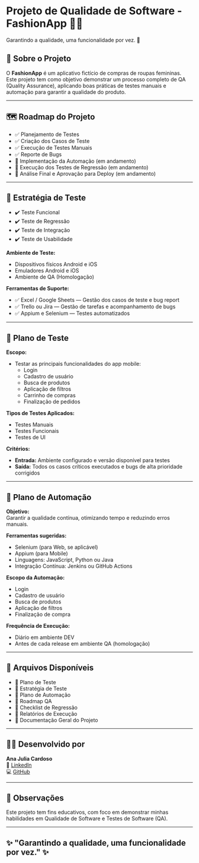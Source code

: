 # Projeto de Qualidade de Software - FashionApp 👗✨

Garantindo a qualidade, uma funcionalidade por vez. 💖

## 📱 Sobre o Projeto

O **FashionApp** é um aplicativo fictício de compras de roupas femininas. Este projeto tem como objetivo demonstrar um processo completo de QA (Quality Assurance), aplicando boas práticas de testes manuais e automação para garantir a qualidade do produto.

---

## 🗺️ Roadmap do Projeto

- ✅ Planejamento de Testes
- ✅ Criação dos Casos de Teste
- ✅ Execução de Testes Manuais
- ✅ Reporte de Bugs
- 🚧 Implementação da Automação (em andamento)
- 🚧 Execução dos Testes de Regressão (em andamento)
- 🚧 Análise Final e Aprovação para Deploy (em andamento)

---

## 🧠 Estratégia de Teste

- ✔️ Teste Funcional
- ✔️ Teste de Regressão
- ✔️ Teste de Integração
- ✔️ Teste de Usabilidade

**Ambiente de Teste:**
- Dispositivos físicos Android e iOS
- Emuladores Android e iOS
- Ambiente de QA (Homologação)

**Ferramentas de Suporte:**
- ✅ Excel / Google Sheets — Gestão dos casos de teste e bug report
- ✅ Trello ou Jira — Gestão de tarefas e acompanhamento de bugs
- ✅ Appium e Selenium — Testes automatizados

---

## 🧪 Plano de Teste

**Escopo:**
- Testar as principais funcionalidades do app mobile:
  - Login
  - Cadastro de usuário
  - Busca de produtos
  - Aplicação de filtros
  - Carrinho de compras
  - Finalização de pedidos

**Tipos de Testes Aplicados:**
- Testes Manuais
- Testes Funcionais
- Testes de UI

**Critérios:**
- **Entrada:** Ambiente configurado e versão disponível para testes
- **Saída:** Todos os casos críticos executados e bugs de alta prioridade corrigidos

---

## 🤖 Plano de Automação

**Objetivo:**  
Garantir a qualidade contínua, otimizando tempo e reduzindo erros manuais.

**Ferramentas sugeridas:**
- Selenium (para Web, se aplicável)
- Appium (para Mobile)
- Linguagens: JavaScript, Python ou Java
- Integração Contínua: Jenkins ou GitHub Actions

**Escopo da Automação:**
- Login
- Cadastro de usuário
- Busca de produtos
- Aplicação de filtros
- Finalização de compra

**Frequência de Execução:**
- Diário em ambiente DEV
- Antes de cada release em ambiente QA (homologação)

---

## 🚀 Arquivos Disponíveis

- 📄 Plano de Teste
- 📄 Estratégia de Teste
- 📄 Plano de Automação
- 📄 Roadmap QA
- 📄 Checklist de Regressão
- 📄 Relatórios de Execução
- 📄 Documentação Geral do Projeto

---

## 👩‍💻 Desenvolvido por

**Ana Julia Cardoso**  
🔗 [LinkedIn](https://www.linkedin.com/in/anajuliacard)  
💻 [GitHub](https://github.com/AnaJuliaCardd)  

---

## 💖 Observações

Este projeto tem fins educativos, com foco em demonstrar minhas habilidades em Qualidade de Software e Testes de Software (QA).

---

## ✨ "Garantindo a qualidade, uma funcionalidade por vez." ✨
